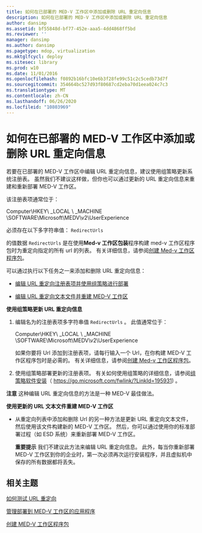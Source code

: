 ```yaml
---
title: 如何在已部署的 MED-V 工作区中添加或删除 URL 重定向信息
description: 如何在已部署的 MED-V 工作区中添加或删除 URL 重定向信息
author: dansimp
ms.assetid: bf55848d-bf77-452e-aaa5-4dd4868ff5bd
ms.reviewer: ''
manager: dansimp
ms.author: dansimp
ms.pagetype: mdop, virtualization
ms.mktglfcycl: deploy
ms.sitesec: library
ms.prod: w10
ms.date: 11/01/2016
ms.openlocfilehash: f0892b16bfc10e6b3f28fe99c51c2c5cedb73d7f
ms.sourcegitcommit: 354664bc527d93f80687cd2eba70d1eea024c7c3
ms.translationtype: MT
ms.contentlocale: zh-CN
ms.lasthandoff: 06/26/2020
ms.locfileid: "10803969"
---
```

# 如何在已部署的 MED-V 工作区中添加或删除 URL 重定向信息


若要在已部署的 MED-V 工作区中编辑 URL 重定向信息，建议使用组策略更新系统注册表。 虽然我们不建议这样做，但你也可以通过更新的 URL 重定向信息来重建和重新部署 MED-V 工作区。

该注册表项通常位于：

Computer\\HKEY\ _LOCAL \ _MACHINE \\SOFTWARE\\Microsoft\\MEDV\\v2\\UserExperience

必须存在以下多字符串值： `RedirectUrls`

的值数据 `RedirectUrls` 是在使用**Med-v 工作区包装**程序构建 med-v 工作区程序包时为重定向指定的所有 url 的列表。 有关详细信息，请参阅[创建 Med-v 工作区程序包](create-a-med-v-workspace-package.md)。

可以通过执行以下任务之一来添加和删除 URL 重定向信息：

-   [编辑 URL 重定向注册表项并使用组策略进行部署](#bkmk-editreg)

-   [编辑 URL 重定向文本文件并重建 MED-V 工作区](#bkmk-edittext)

<a href="" id="bkmk-editreg"></a>**使用组策略更新 URL 重定向信息**

1.  编辑名为的注册表项多字符串值 `RedirectUrls` 。 此值通常位于：

    Computer\\HKEY\ _LOCAL \ _MACHINE \\SOFTWARE\\Microsoft\\MEDV\\v2\\UserExperience

    如果你要将 Url 添加到注册表项，请每行输入一个 Url，在你构建 MED-V 工作区程序包时是必需的。 有关详细信息，请参阅[创建 Med-v 工作区程序包](create-a-med-v-workspace-package.md)。

2.  使用组策略部署更新的注册表项。 有关如何使用组策略的详细信息，请参阅[组策略软件安装](https://go.microsoft.com/fwlink/?LinkId=195931)（ https://go.microsoft.com/fwlink/?LinkId=195931) 。

**注意** 这种编辑 URL 重定向信息的方法是一种 MED-V 最佳做法。

 

<a href="" id="bkmk-edittext"></a>**使用更新的 URL 文本文件重建 MED-V 工作区**

-   从重定向列表中添加和删除 Url 的另一种方法是更新 URL 重定向文本文件，然后使用该文件构建新的 MED-V 工作区。 然后，你可以通过使用你的标准部署过程（如 ESD 系统）来重新部署 MED-V 工作区。

    **重要提示** 我们不建议此方法来编辑 URL 重定向信息。 此外，每当你重新部署 MED-V 工作区到你的企业时，第一次必须再次运行安装程序，并且虚拟机中保存的所有数据都将丢失。

     

## 相关主题


[如何测试 URL 重定向](how-to-test-url-redirection.md)

[管理部署到 MED-V 工作区的应用程序](managing-applications-deployed-to-med-v-workspaces.md)

[创建 MED-V 工作区程序包](create-a-med-v-workspace-package.md)

 

 





